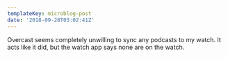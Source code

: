 ```yaml
---
templateKey: microblog-post
date: '2018-09-28T03:02:41Z'
---
```


Overcast seems completely unwilling to sync any podcasts to my watch. It acts like it did, but the watch app says none are on the watch.

